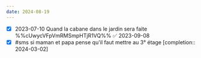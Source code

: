 ```yaml
---
date: 2024-08-19
---
```

- [x] 2023-07-10 Quand la cabane dans le jardin sera faite  %%cUwycVFpVmRMSmpHTjR1VQ%% ✅ 2023-09-08
- [X] #sms si maman et papa pense qu'il faut mettre au 3° étage  [completion:: 2024-03-02]